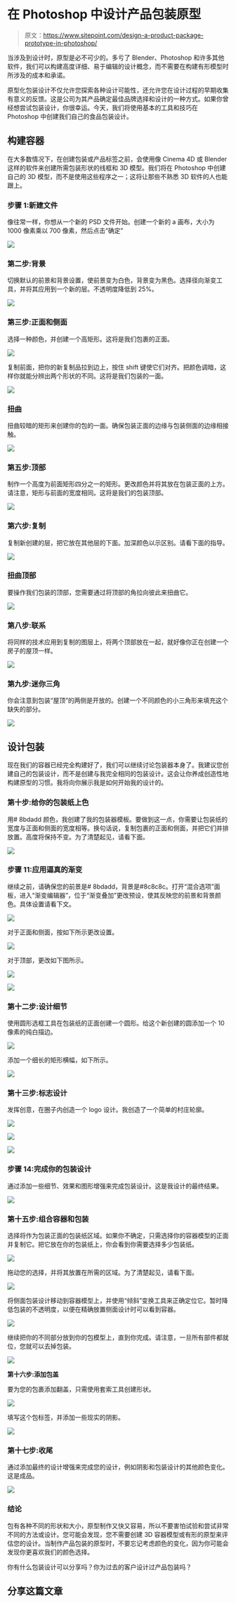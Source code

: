 # 在 Photoshop 中设计产品包装原型

> 原文：<https://www.sitepoint.com/design-a-product-package-prototype-in-photoshop/>

当涉及到设计时，原型是必不可少的。多亏了 Blender、Photoshop 和许多其他软件，我们可以构建高度详细、易于编辑的设计概念，而不需要在构建有形模型时所涉及的成本和承诺。

原型化包装设计不仅允许您探索各种设计可能性，还允许您在设计过程的早期收集有意义的反馈。这是公司为其产品确定最佳品牌选择和设计的一种方式。如果你曾经想尝试包装设计，你很幸运。今天，我们将使用基本的工具和技巧在 Photoshop 中创建我们自己的食品包装设计。

## 构建容器

在大多数情况下，在创建包装或产品标签之前，会使用像 Cinema 4D 或 Blender 这样的软件来创建所需包装形状的线框和 3D 模型。我们将在 Photoshop 中创建自己的 3D 模型，而不是使用这些程序之一；这将让那些不熟悉 3D 软件的人也能跟上。

### 步骤 1:新建文件

像往常一样，你想从一个新的 PSD 文件开始。创建一个新的 a 画布，大小为 1000 像素乘以 700 像素，然后点击“确定”

[![](img/a12552f5d386ad0753f2daa58df709b2.png)](https://www.sitepoint.com/wp-content/uploads/2013/01/1.png)

### 第二步:背景

切换默认的前景和背景设置，使前景变为白色，背景变为黑色。选择径向渐变工具，并将其应用到一个新的层。不透明度降低到 25%。

[![](img/78d3bf484a2edaa95392c86cdf3b39f0.png)](https://www.sitepoint.com/wp-content/uploads/2013/01/2.png)

### 第三步:正面和侧面

选择一种颜色，并创建一个高矩形。这将是我们包裹的正面。

[![](img/4c18a82395c5dd6dbbdce28206d36e40.png)](https://www.sitepoint.com/wp-content/uploads/2013/01/3.png)

复制前面，把你的新复制品拉到边上，按住 shift 键使它们对齐。把颜色调暗，这样你就能分辨出两个形状的不同。这将是我们包装的一面。

[![](img/888e35ea4d98f1190c261e6eacebf881.png)](https://www.sitepoint.com/wp-content/uploads/2013/01/3-1.png)

### 扭曲

扭曲较暗的矩形来创建你的包的一面。确保包装正面的边缘与包装侧面的边缘相接触。

[![](img/d48a33032fa0804d059a59fa65e499b8.png)](https://www.sitepoint.com/wp-content/uploads/2013/01/4.png)

### 第五步:顶部

制作一个高度为前面矩形四分之一的矩形。更改颜色并将其放在包装正面的上方。请注意，矩形与前面的宽度相同。这将是我们的包装顶部。

[![](img/4d9228170e3658a70a5578fb08247552.png)](https://www.sitepoint.com/wp-content/uploads/2013/01/5.png)

### 第六步:复制

复制新创建的层，把它放在其他层的下面。加深颜色以示区别。请看下面的指导。

[![](img/5020257369ded3ff43244105c4039aac.png)](https://www.sitepoint.com/wp-content/uploads/2013/01/6.png)

### 扭曲顶部

要操作我们包装的顶部，您需要通过将顶部的角拉向彼此来扭曲它。

[![](img/60e794832e8892b587370d8c00b507a3.png)](https://www.sitepoint.com/wp-content/uploads/2013/01/7.png)

### 第八步:联系

将同样的技术应用到复制的图层上，将两个顶部放在一起，就好像你正在创建一个房子的屋顶一样。

[![](img/3ec1da4fd7ef697f23f00ff84e2e38e7.png)](https://www.sitepoint.com/wp-content/uploads/2013/01/8.png)

### 第九步:迷你三角

你会注意到包装“屋顶”的两侧是开放的。创建一个不同颜色的小三角形来填充这个缺失的部分。

[![](img/20342d5942b935183316f2754ae8ed76.png)](https://www.sitepoint.com/wp-content/uploads/2013/01/9.png)

## 设计包装

现在我们的容器已经完全构建好了，我们可以继续讨论包装器本身了。我建议您创建自己的包装设计，而不是创建与我完全相同的包装设计。这会让你养成创造性地构建原型的习惯。我将向你展示我是如何开始我的设计的。

### 第十步:给你的包装纸上色

用# 8bdadd 颜色，我创建了我的包装器模板。要做到这一点，你需要让包装纸的宽度与正面和侧面的宽度相等。换句话说，复制包裹的正面和侧面，并把它们并排放置。高度将保持不变。为了清楚起见，请看下面。

[![](img/fe3dbb122ed8b47da86d62a4372ba55c.png)](https://www.sitepoint.com/wp-content/uploads/2013/01/10.png)

### 步骤 11:应用逼真的渐变

继续之前，请确保您的前景是# 8bdadd，背景是#8c8c8c。打开“混合选项”面板，进入“渐变编辑器”，位于“渐变叠加”更改预设，使其反映您的前景和背景颜色。具体设置请看下文。

[![](img/871b80aceae9a986954f77241094a7bf.png)](https://www.sitepoint.com/wp-content/uploads/2013/01/11.png)

对于正面和侧面，按如下所示更改设置。

[![](img/02ebb1cc2a59c3dcd8c70619bff43b98.png)](https://www.sitepoint.com/wp-content/uploads/2013/01/11-1.png)

对于顶部，更改如下图所示。

[![](img/e8a70d7c96eaa48c908c624e9542865f.png)](https://www.sitepoint.com/wp-content/uploads/2013/01/11-2.png)

[![](img/af642f8dc4bb03e589d0a6afa239a412.png)](https://www.sitepoint.com/wp-content/uploads/2013/01/11-3.png)

### 第十二步:设计细节

使用圆形选框工具在包装纸的正面创建一个圆形。给这个新创建的圆添加一个 10 像素的纯白描边。

[![](img/5c48a07cdb9d61ccecff78585cb5a507.png)](https://www.sitepoint.com/wp-content/uploads/2013/01/12.png)

添加一个细长的矩形横幅，如下所示。

[![](img/adfb717fca9c6a206e121796e810166c.png)](https://www.sitepoint.com/wp-content/uploads/2013/01/12-1.png)

### 第十三步:标志设计

发挥创意，在圈子内创造一个 logo 设计。我创造了一个简单的村庄轮廓。

[![](img/00209573ea1e87a14c0f577a65e7ac10.png)](https://www.sitepoint.com/wp-content/uploads/2013/01/13.png)

[![](img/5b4dde64d309a156e137a8adc5208e95.png)](https://www.sitepoint.com/wp-content/uploads/2013/01/13-1.png)

[![](img/9b48ec60c1fb91c2d85c369ffaddf433.png)](https://www.sitepoint.com/wp-content/uploads/2013/01/13-2.png)

### 步骤 14:完成你的包装设计

通过添加一些细节、效果和图形增强来完成包装设计。这是我设计的最终结果。

[![](img/a7eb424c3fc1f4df92d297f949587c91.png)](https://www.sitepoint.com/wp-content/uploads/2013/01/14.png)

### 第十五步:组合容器和包装

选择将作为包装正面的包装纸区域。如果你不确定，只需选择你的容器模型的正面并复制它。把它放在你的包装纸上，你会看到你需要选择多少包装纸。

[![](img/ff1005bb3fb252a9df8165e7d74fb3e6.png)](https://www.sitepoint.com/wp-content/uploads/2013/01/15.png)

拖动您的选择，并将其放置在所需的区域。为了清楚起见，请看下面。

[![](img/fac8dacd25594773f4c43484655f3dcc.png)](https://www.sitepoint.com/wp-content/uploads/2013/01/15-1.png)

将侧面包装设计移动到容器模型上，并使用“倾斜”变换工具来正确定位它。暂时降低包装的不透明度，以便在精确放置侧面设计时可以看到容器。

[![](img/feba7fb3b64a90339b60e7d1dd3f1b76.png)](https://www.sitepoint.com/wp-content/uploads/2013/01/15-2.png)

继续把你的不同部分放到你的包模型上，直到你完成。请注意，一旦所有部件都就位，您就可以去掉包装。

[![](img/0af62fc9f709433d20d274be45e931c4.png)](https://www.sitepoint.com/wp-content/uploads/2013/01/15-3.png)

**第十六步:添加包盖**

要为您的包裹添加翻盖，只需使用套索工具创建形状。

[![](img/d28d45ff9fb0a5f7b963c093c8a4fddb.png)](https://www.sitepoint.com/wp-content/uploads/2013/01/16.png)

填写这个包标签，并添加一些现实的阴影。

[![](img/e2d4ac85271b3cf4af22333839d8beb8.png)](https://www.sitepoint.com/wp-content/uploads/2013/01/16-1.png)

### 第十七步:收尾

通过添加最终的设计增强来完成您的设计，例如阴影和包装设计的其他颜色变化。这是成品。

[![](img/cd263c38091f23d1b0335991dba94b0b.png)](https://www.sitepoint.com/wp-content/uploads/2013/01/pkgdsn.jpg)

### 结论

包有各种不同的形状和大小，原型制作又快又容易，所以不要害怕试验和尝试非常不同的方法或设计。您可能会发现，您不需要创建 3D 容器模型或有形的原型来评估您的设计。当制作产品包装的原型时，不要忘记考虑颜色的变化，因为你可能会发现你更喜欢我们的颜色选择。

你有什么包装设计可以分享吗？你为过去的客户设计过产品包装吗？

## 分享这篇文章